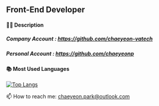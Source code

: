 ## Front-End Developer


#### 👩‍💻 Description

##### Company Account : https://github.com/chaeyeon-vatech

##### Personal Account : https://github.com/chaeyeonp


#### 📚 Most Used Languages

[![Top Langs](https://github-readme-stats.vercel.app/api/top-langs/?username=chaeyeon-vatech&layout=compact)](https://github.com/chaeyeon-vatech/github-readme-stats)


📫 How to reach me: chaeyeon.park@outlook.com
